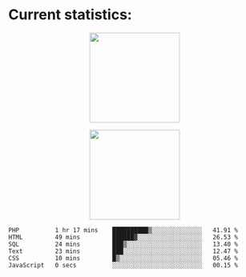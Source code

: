 
  # Current statistics:


<p align="center">
  <img height="180em" align="center" src="https://github-readme-stats.vercel.app/api?username=KZvilla&show_icons=true&hide_border=true&count_private=true&include_all_commits=true&theme=blue-green" /> 
</p>
<p align="center">
  <img height="180em"src="https://github-readme-stats.vercel.app/api/top-langs/?username=kzvilla" />
</p>

<p align="center">
</p>

<!--START_SECTION:waka-->

```text
PHP          1 hr 17 mins    ██████████▒░░░░░░░░░░░░░░   41.91 %
HTML         49 mins         ██████▓░░░░░░░░░░░░░░░░░░   26.53 %
SQL          24 mins         ███▒░░░░░░░░░░░░░░░░░░░░░   13.40 %
Text         23 mins         ███░░░░░░░░░░░░░░░░░░░░░░   12.47 %
CSS          10 mins         █▒░░░░░░░░░░░░░░░░░░░░░░░   05.46 %
JavaScript   0 secs          ░░░░░░░░░░░░░░░░░░░░░░░░░   00.15 %
```

<!--END_SECTION:waka-->
